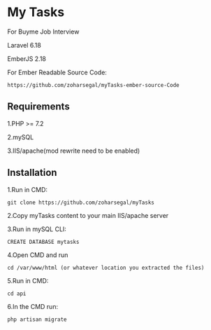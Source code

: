 # My Tasks
  For Buyme Job Interview
  
  Laravel 6.18
  
  EmberJS 2.18
  
  For Ember Readable Source Code:
  ```
  https://github.com/zoharsegal/myTasks-ember-source-Code
  ```

## Requirements

1.PHP >= 7.2

2.mySQL

3.IIS/apache(mod rewrite need to be enabled)

## Installation

1.Run in CMD:
```
git clone https://github.com/zoharsegal/myTasks
```

2.Copy myTasks content to your main IIS/apache server

3.Run in mySQL CLI:
```
CREATE DATABASE mytasks
```

4.Open CMD and run

```
cd /var/www/html (or whatever location you extracted the files)
```

5.Run in CMD:

```
cd api
```

6.In the CMD run:

```
php artisan migrate
```
